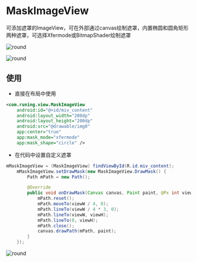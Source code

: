 # MaskImageView

可添加遮罩的ImageView，可在外部通过canvas绘制遮罩，内置椭圆和圆角矩形两种遮罩，可选择Xfermode或BitmapShader绘制遮罩

![round](https://github.com/wangruning/MyMaskImageView/blob/master/image/circle.png)

![round](https://github.com/wangruning/MyMaskImageView/blob/master/image/round_rect.png)

## 使用

- 直接在布局中使用

```xml
<com.runing.view.MaskImageView
    android:id="@+id/miv_content"
    android:layout_width="200dp"
    android:layout_height="200dp"
    android:src="@drawable/img0"
    app:center="true"
    app:mask_mode="xfermode"
    app:mask_shape="circle" />
```

- 在代码中设置自定义遮罩

```java
mMaskImageView = (MaskImageView) findViewById(R.id.miv_content);
    mMaskImageView.setDrawMask(new MaskImageView.DrawMask() {
        Path mPath = new Path();

        @Override
        public void onDrawMask(Canvas canvas, Paint paint, @Px int viewW, @Px int viewH) {
            mPath.reset();
            mPath.moveTo(viewW / 4, 0);
            mPath.lineTo(viewW / 4 * 3, 0);
            mPath.lineTo(viewW, viewH);
            mPath.lineTo(0, viewH);
            mPath.close();
            canvas.drawPath(mPath, paint);
        }
    });
```

![round](https://github.com/wangruning/MyMaskImageView/blob/master/image/custom_mask.png)
